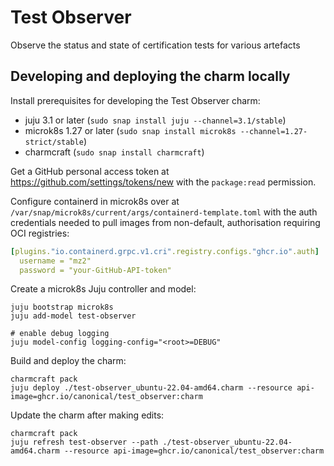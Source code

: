 # Test Observer

Observe the status and state of certification tests for various artefacts

## Developing and deploying the charm locally

Install prerequisites for developing the Test Observer charm:

- juju 3.1 or later (`sudo snap install juju --channel=3.1/stable`)
- microk8s 1.27 or later (`sudo snap install microk8s --channel=1.27-strict/stable`)
- charmcraft (`sudo snap install charmcraft`)

Get a GitHub personal access token at https://github.com/settings/tokens/new with the `package:read` permission.

Configure containerd in microk8s over at `/var/snap/microk8s/current/args/containerd-template.toml` with the auth credentials needed to pull images from non-default, authorisation requiring OCI registries:

```yaml
[plugins."io.containerd.grpc.v1.cri".registry.configs."ghcr.io".auth]
  username = "mz2"
  password = "your-GitHub-API-token"
```

Create a microk8s Juju controller and model:

```
juju bootstrap microk8s
juju add-model test-observer

# enable debug logging
juju model-config logging-config="<root>=DEBUG"
```

Build and deploy the charm:

```
charmcraft pack
juju deploy ./test-observer_ubuntu-22.04-amd64.charm --resource api-image=ghcr.io/canonical/test_observer:charm
```

Update the charm after making edits:
```
charmcraft pack
juju refresh test-observer --path ./test-observer_ubuntu-22.04-amd64.charm --resource api-image=ghcr.io/canonical/test_observer:charm
```
